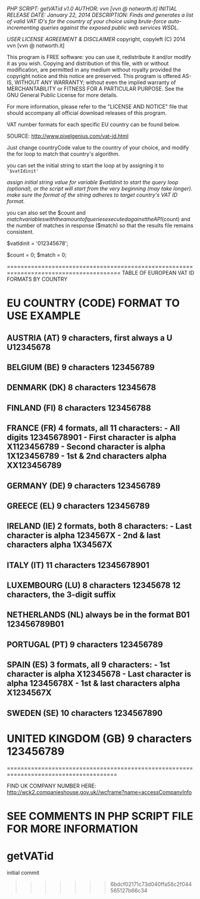 *PHP SCRIPT: getVATid v1.0*
*AUTHOR: vvn [vvn @ notworth.it]*
*INITIAL RELEASE DATE: January 22, 2014*
*DESCRIPTION: Finds and generates a list of valid VAT ID's for the country of your choice using brute-force auto-incrementing queries against the exposed public web services WSDL.*

*USER LICENSE AGREEMENT & DISCLAIMER*
copyright, copyleft (C) 2014  vvn [vvn @ notworth.it]

This program is FREE software: you can use it, redistribute it and/or modify it as you wish. Copying and distribution of this file, with or without modification, are permitted in any medium without royalty provided the copyright notice and this notice are preserved. This program is offered AS-IS, WITHOUT ANY WARRANTY; without even the implied warranty of MERCHANTABILITY or FITNESS FOR A PARTICULAR PURPOSE.  See the GNU General Public License for more details.

For more information, please refer to the "LICENSE AND NOTICE" file that should
accompany all official download releases of this program.

VAT number formats for each specific EU country can be found below.

SOURCE: http://www.pixelgenius.com/vat-id.html

Just change countryCode value to the country of your choice, and modify the for loop to match that country's algorithm.

you can set the initial string to start the loop at by assigning it to `'$vatIdinit'`

*assign initial string value for variable $vatIdinit to start the query loop (optional), or the script will start from the very beginning (may take longer). make sure the format of the string adheres to target country's VAT ID format.*

you can also set the $count and $match variables with the amount of queries executed against the API ($count) and the number of matches in response ($match) so that the results file remains consistent.

$vatIdinit = '012345678';

$count = 0;
$match = 0;

=======================================================================================
TABLE OF EUROPEAN VAT ID FORMATS BY COUNTRY

EU COUNTRY (CODE)    FORMAT TO USE 	                          EXAMPLE
=======================================================================================
AUSTRIA (AT)              9 characters, first always a U 	U12345678
--------------------------------------------------------------------------------------
BELGIUM (BE)              9 characters 	                          123456789
--------------------------------------------------------------------------------------
DENMARK (DK)              8 characters 	                          12345678
--------------------------------------------------------------------------------------
FINLAND (FI)              8 characters 	                          123456788
--------------------------------------------------------------------------------------
FRANCE (FR)               4 formats, all 11 characters:
                          - All digits                                        12345678901
                          - First character is alpha                          X1123456789
                          - Second character is alpha                         1X123456789
                          - 1st & 2nd characters alpha                        XX123456789
--------------------------------------------------------------------------------------
GERMANY (DE)   	9 characters 	                          123456789
--------------------------------------------------------------------------------------
GREECE (EL)    	9 characters                     	123456789
--------------------------------------------------------------------------------------
IRELAND (IE) 	2 formats, both 8 characters:
                          - Last character is alpha                           1234567X
                          - 2nd & last characters alpha 	1X34567X
--------------------------------------------------------------------------------------
ITALY (IT) 	11 characters 	                          12345678901
--------------------------------------------------------------------------------------
LUXEMBOURG (LU) 	8 characters 	                          12345678
                	12 characters, the 3-digit suffix
--------------------------------------------------------------------------------------
NETHERLANDS (NL)          always be in the format B01                         123456789B01
--------------------------------------------------------------------------------------
PORTUGAL (PT) 	9 characters 	                          123456789
--------------------------------------------------------------------------------------
SPAIN (ES)        	3 formats, all 9 characters:
                          - 1st character is alpha                            X12345678
                          - Last character is alpha                           12345678X
                          - 1st & last characters alpha 	X1234567X
--------------------------------------------------------------------------------------
SWEDEN (SE)               10 characters                                       1234567890
--------------------------------------------------------------------------------------
UNITED KINGDOM (GB)       9 characters                     	123456789
======================================================================================
======================================================================================

FIND UK COMPANY NUMBER HERE:
http://wck2.companieshouse.gov.uk//wcframe?name=accessCompanyInfo

**SEE COMMENTS IN PHP SCRIPT FILE FOR MORE INFORMATION**
========
getVATid
========

initial commit
>>>>>>> 6bdcf02171c73d040ffa56c2f044565127b66c34
